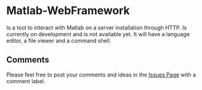 # Matlab-WebFramework

Is a tool to interact with Matlab on a server installation through HTTP. Is currently on development and
is not available yet. It will have a language editor, a file viewer and a command shell.

## Comments
Please feel free to post your comments and ideas in the [Issues Page](https://github.com/jorgerev/Matlab-WebFramework/issues)
with a comment label.